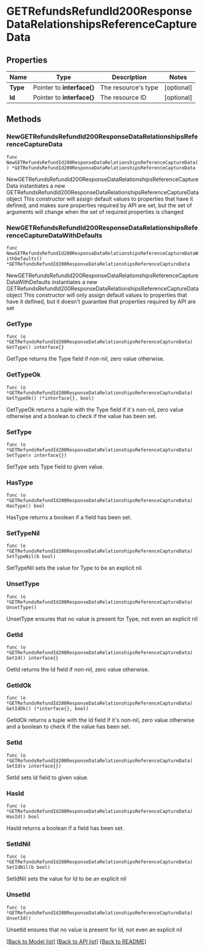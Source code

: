 # GETRefundsRefundId200ResponseDataRelationshipsReferenceCaptureData

## Properties

Name | Type | Description | Notes
------------ | ------------- | ------------- | -------------
**Type** | Pointer to **interface{}** | The resource&#39;s type | [optional] 
**Id** | Pointer to **interface{}** | The resource ID | [optional] 

## Methods

### NewGETRefundsRefundId200ResponseDataRelationshipsReferenceCaptureData

`func NewGETRefundsRefundId200ResponseDataRelationshipsReferenceCaptureData() *GETRefundsRefundId200ResponseDataRelationshipsReferenceCaptureData`

NewGETRefundsRefundId200ResponseDataRelationshipsReferenceCaptureData instantiates a new GETRefundsRefundId200ResponseDataRelationshipsReferenceCaptureData object
This constructor will assign default values to properties that have it defined,
and makes sure properties required by API are set, but the set of arguments
will change when the set of required properties is changed

### NewGETRefundsRefundId200ResponseDataRelationshipsReferenceCaptureDataWithDefaults

`func NewGETRefundsRefundId200ResponseDataRelationshipsReferenceCaptureDataWithDefaults() *GETRefundsRefundId200ResponseDataRelationshipsReferenceCaptureData`

NewGETRefundsRefundId200ResponseDataRelationshipsReferenceCaptureDataWithDefaults instantiates a new GETRefundsRefundId200ResponseDataRelationshipsReferenceCaptureData object
This constructor will only assign default values to properties that have it defined,
but it doesn't guarantee that properties required by API are set

### GetType

`func (o *GETRefundsRefundId200ResponseDataRelationshipsReferenceCaptureData) GetType() interface{}`

GetType returns the Type field if non-nil, zero value otherwise.

### GetTypeOk

`func (o *GETRefundsRefundId200ResponseDataRelationshipsReferenceCaptureData) GetTypeOk() (*interface{}, bool)`

GetTypeOk returns a tuple with the Type field if it's non-nil, zero value otherwise
and a boolean to check if the value has been set.

### SetType

`func (o *GETRefundsRefundId200ResponseDataRelationshipsReferenceCaptureData) SetType(v interface{})`

SetType sets Type field to given value.

### HasType

`func (o *GETRefundsRefundId200ResponseDataRelationshipsReferenceCaptureData) HasType() bool`

HasType returns a boolean if a field has been set.

### SetTypeNil

`func (o *GETRefundsRefundId200ResponseDataRelationshipsReferenceCaptureData) SetTypeNil(b bool)`

 SetTypeNil sets the value for Type to be an explicit nil

### UnsetType
`func (o *GETRefundsRefundId200ResponseDataRelationshipsReferenceCaptureData) UnsetType()`

UnsetType ensures that no value is present for Type, not even an explicit nil
### GetId

`func (o *GETRefundsRefundId200ResponseDataRelationshipsReferenceCaptureData) GetId() interface{}`

GetId returns the Id field if non-nil, zero value otherwise.

### GetIdOk

`func (o *GETRefundsRefundId200ResponseDataRelationshipsReferenceCaptureData) GetIdOk() (*interface{}, bool)`

GetIdOk returns a tuple with the Id field if it's non-nil, zero value otherwise
and a boolean to check if the value has been set.

### SetId

`func (o *GETRefundsRefundId200ResponseDataRelationshipsReferenceCaptureData) SetId(v interface{})`

SetId sets Id field to given value.

### HasId

`func (o *GETRefundsRefundId200ResponseDataRelationshipsReferenceCaptureData) HasId() bool`

HasId returns a boolean if a field has been set.

### SetIdNil

`func (o *GETRefundsRefundId200ResponseDataRelationshipsReferenceCaptureData) SetIdNil(b bool)`

 SetIdNil sets the value for Id to be an explicit nil

### UnsetId
`func (o *GETRefundsRefundId200ResponseDataRelationshipsReferenceCaptureData) UnsetId()`

UnsetId ensures that no value is present for Id, not even an explicit nil

[[Back to Model list]](../README.md#documentation-for-models) [[Back to API list]](../README.md#documentation-for-api-endpoints) [[Back to README]](../README.md)


